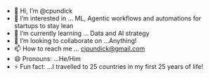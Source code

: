 - 👋 Hi, I’m @cpundick
- 👀 I’m interested in ... ML, Agentic workflows and automations for startups to stay lean
- 🌱 I’m currently learning ... Data and AI strategy
- 💞️ I’m looking to collaborate on ...Anything! 
- 📫 How to reach me ... cjpundick@gmail.com
- 😄 Pronouns: ...He/Him
- ⚡ Fun fact: ...I travelled to 25 countries in my first 25 years of life! 


